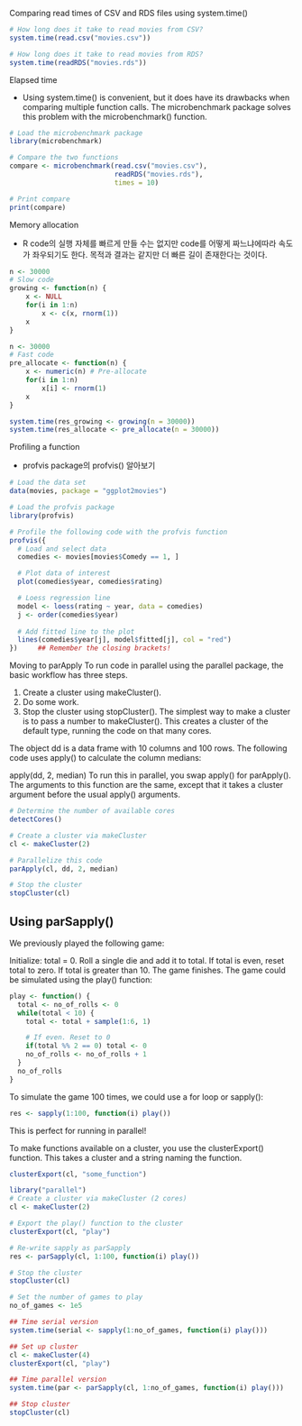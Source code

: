 
Comparing read times of CSV and RDS files using system.time()
```r
# How long does it take to read movies from CSV?
system.time(read.csv("movies.csv"))

# How long does it take to read movies from RDS?
system.time(readRDS("movies.rds"))
```

Elapsed time
- Using system.time() is convenient, but it does have its drawbacks when comparing multiple function calls. The microbenchmark package solves this problem with the microbenchmark() function.

```r
# Load the microbenchmark package
library(microbenchmark)

# Compare the two functions
compare <- microbenchmark(read.csv("movies.csv"), 
                          readRDS("movies.rds"), 
                          times = 10)

# Print compare
print(compare)

```

Memory allocation
- R code의 실행 자체를 빠르게 만들 수는 없지만 code를 어떻게 짜느냐에따라 속도가 좌우되기도 한다. 목적과 결과는 같지만 더 빠른 길이 존재한다는 것이다. 
```r
n <- 30000
# Slow code
growing <- function(n) {
    x <- NULL
    for(i in 1:n)
        x <- c(x, rnorm(1))
    x
}

n <- 30000
# Fast code
pre_allocate <- function(n) {
    x <- numeric(n) # Pre-allocate
    for(i in 1:n) 
        x[i] <- rnorm(1)
    x
}

system.time(res_growing <- growing(n = 30000))
system.time(res_allocate <- pre_allocate(n = 30000))


```

Profiling a function
- profvis package의 profvis() 알아보기 
```r
# Load the data set
data(movies, package = "ggplot2movies") 

# Load the profvis package
library(profvis)

# Profile the following code with the profvis function
profvis({
  # Load and select data
  comedies <- movies[movies$Comedy == 1, ]

  # Plot data of interest
  plot(comedies$year, comedies$rating)

  # Loess regression line
  model <- loess(rating ~ year, data = comedies)
  j <- order(comedies$year)
  
  # Add fitted line to the plot
  lines(comedies$year[j], model$fitted[j], col = "red")
})     ## Remember the closing brackets!

```

Moving to parApply
To run code in parallel using the parallel package, the basic workflow has three steps.

1. Create a cluster using makeCluster().
2. Do some work.
3. Stop the cluster using stopCluster().
The simplest way to make a cluster is to pass a number to makeCluster(). This creates a cluster of the default type, running the code on that many cores.

The object dd is a data frame with 10 columns and 100 rows. The following code uses apply() to calculate the column medians:

apply(dd, 2, median)
To run this in parallel, you swap apply() for parApply(). The arguments to this function are the same, except that it takes a cluster argument before the usual apply() arguments.

```r
# Determine the number of available cores
detectCores()

# Create a cluster via makeCluster
cl <- makeCluster(2)

# Parallelize this code
parApply(cl, dd, 2, median)

# Stop the cluster
stopCluster(cl)

```

## Using parSapply()  
We previously played the following game:

Initialize: total = 0.
Roll a single die and add it to total.
If total is even, reset total to zero.
If total is greater than 10. The game finishes.
The game could be simulated using the play() function:

```r
play <- function() {
  total <- no_of_rolls <- 0
  while(total < 10) {
    total <- total + sample(1:6, 1)

    # If even. Reset to 0
    if(total %% 2 == 0) total <- 0 
    no_of_rolls <- no_of_rolls + 1
  }
  no_of_rolls
}
```
To simulate the game 100 times, we could use a for loop or sapply():
```r
res <- sapply(1:100, function(i) play())
```
This is perfect for running in parallel!

To make functions available on a cluster, you use the clusterExport() function. This takes a cluster and a string naming the function.
```r
clusterExport(cl, "some_function")
```
```r
library("parallel")
# Create a cluster via makeCluster (2 cores)
cl <- makeCluster(2)

# Export the play() function to the cluster
clusterExport(cl, "play")

# Re-write sapply as parSapply
res <- parSapply(cl, 1:100, function(i) play())

# Stop the cluster
stopCluster(cl)
```

```r
# Set the number of games to play
no_of_games <- 1e5

## Time serial version
system.time(serial <- sapply(1:no_of_games, function(i) play()))

## Set up cluster
cl <- makeCluster(4)
clusterExport(cl, "play")

## Time parallel version
system.time(par <- parSapply(cl, 1:no_of_games, function(i) play()))

## Stop cluster
stopCluster(cl)
```
